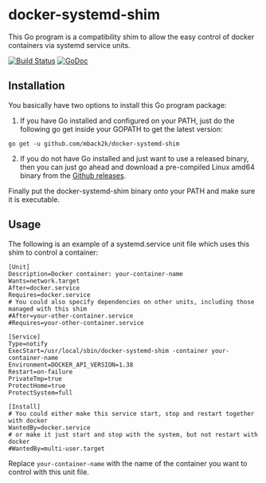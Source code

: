 docker-systemd-shim
===================
This Go program is a compatibility shim to allow the easy control of docker
containers via systemd service units.

[![Build Status](https://travis-ci.org/mback2k/docker-systemd-shim.svg?branch=master)](https://travis-ci.org/mback2k/docker-systemd-shim)
[![GoDoc](https://godoc.org/github.com/mback2k/docker-systemd-shim?status.svg)](https://godoc.org/github.com/mback2k/docker-systemd-shim)

Installation
------------

You basically have two options to install this Go program package:

1. If you have Go installed and configured on your PATH, just do the following go get inside your GOPATH to get the latest version:

```
go get -u github.com/mback2k/docker-systemd-shim
```

2. If you do not have Go installed and just want to use a released binary,
then you can just go ahead and download a pre-compiled Linux amd64 binary from the [Github releases](https://github.com/mback2k/docker-systemd-shim/releases).

Finally put the docker-systemd-shim binary onto your PATH and make sure it is executable.

Usage
-----
The following is an example of a systemd.service unit file which uses this shim to control a container:

```
[Unit]
Description=Docker container: your-container-name
Wants=network.target
After=docker.service
Requires=docker.service
# You could also specify dependencies on other units, including those managed with this shim
#After=your-other-container.service
#Requires=your-other-container.service

[Service]
Type=notify
ExecStart=/usr/local/sbin/docker-systemd-shim -container your-container-name
Environment=DOCKER_API_VERSION=1.38
Restart=on-failure
PrivateTmp=true
ProtectHome=true
ProtectSystem=full

[Install]
# You could either make this service start, stop and restart together with docker
WantedBy=docker.service
# or make it just start and stop with the system, but not restart with docker
#WantedBy=multi-user.target
```

Replace `your-container-name` with the name of the container you want to control with this unit file.
